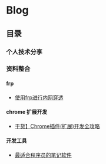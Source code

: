 # Blog

## 目录

### 个人技术分享

### 资料整合

#### frp
- [使用frp进行内网穿透](https://github.com/huq2015/blog/issues/1)

#### chrome 扩展开发
- [干货】Chrome插件(扩展)开发全攻略](https://www.cnblogs.com/liuxianan/p/chrome-plugin-develop.html)

#### 开发工具

- [最适合程序员的笔记软件](https://www.ruanyifeng.com/blog/2021/08/best-note-taking-software-for-programmers.html)

